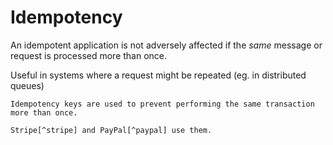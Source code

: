# Idempotency

An idempotent application is not adversely affected if the _same_ message or request is processed more than once.

Useful in systems where a request might be repeated (eg. in distributed queues)

~~~admonish tip title="Idempotency key"
Idempotency keys are used to prevent performing the same transaction more than once.

Stripe[^stripe] and PayPal[^paypal] use them.
~~~

[^stripe]: [https://stripe.com/docs/api/idempotent_requests](https://stripe.com/docs/api/idempotent_requests)
[^paypal]: [https://developer.paypal.com/reference/guidelines/idempotency/](https://developer.paypal.com/reference/guidelines/idempotency/)
